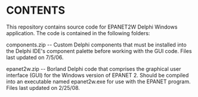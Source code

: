 CONTENTS
========

This repository contains source code for EPANET2W Delphi 
Windows application. The code is contained in the
following folders:

  components.zip -- Custom Delphi components that must be
                    installed into the Delphi IDE's component
                    palette before working with the GUI code.
                    Files last updated on 7/5/06.

  epanet2w.zip  -- Borland Delphi code that comprises the
                   graphical user interface (GUI) for the
                   Windows version of EPANET 2. Should be
                   compiled into an executable named epanet2w.exe
                   for use with the EPANET program. Files last
                   updated on 2/25/08.






